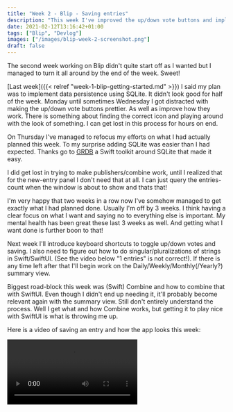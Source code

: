 ```yaml
---
title: "Week 2 - Blip - Saving entries"
description: "This week I've improved the up/down vote buttons and implemented data persistence"
date: 2021-02-12T13:16:42+01:00
tags: ["Blip", "Devlog"]
images: ["/images/blip-week-2-screenshot.png"]
draft: false
---
```

The second week working on Blip didn't quite start off as I wanted but I managed to turn it all around by the end of the week. Sweet!<!--more-->

[Last week]({{< relref "week-1-blip-getting-started.md" >}}) I said my plan was to implement data persistence using SQLite. It didn't look good for half of the week. Monday until sometimes Wednesday I got distracted with making the up/down vote buttons prettier. As well as improve how they work. There is something about finding the correct icon and playing around with the look of something. I can get lost in this process for hours on end.

On Thursday I've managed to refocus my efforts on what I had actually planned this week. To my surprise adding SQLite was easier than I had expected. Thanks go to [GRDB](https://github.com/groue/GRDB.swift.git) a Swift toolkit around SQLite that made it easy.

I did get lost in trying to make publishers/combine work, until I realized that for the new-entry panel I don't need that at all. I can just query the entries-count when the window is about to show and thats that!

I'm very happy that two weeks in a row now I've somehow managed to get exactly what I had planned done. Usually I'm off by 3 weeks. I think having a clear focus on what I want and saying no to everything else is important. My mental health has been great these last 3 weeks as well. And getting what I want done is further boon to that!

Next week I'll introduce keyboard shortcuts to toggle up/down votes and saving. I also need to figure out how to do singular/pluralizations of strings in Swift/SwiftUI. (See the video below "1 entries" is not correct!). If there is any time left after that I'll begin work on the Daily/Weekly/Monthly(/Yearly?) summary view.

Biggest road-block this week was (Swift) Combine and how to combine that with SwiftUI. Even though I didn't end up needing it, it'll probably become relevant again with the summary view. Still don't entirely understand the process. Well I get what and how Combine works, but getting it to play nice with SwiftUI is what is throwing me up.

Here is a video of saving an entry and how the app looks this week:

![video showing an entry being saved in the Blip app and then the saved record being selected in SQLite](/videos/2021-02-12-blip-persistence.mp4)
